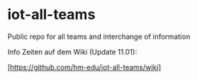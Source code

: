 # iot-all-teams
Public repo for all teams and interchange of information

Info Zeiten auf dem Wiki (Update 11.01):

[https://github.com/hm-edu/iot-all-teams/wiki]
